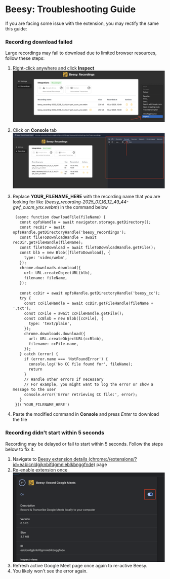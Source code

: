 # Beesy: Troubleshooting Guide

If you are facing some issue with the extension, you may rectify the same this guide:

### Recording download failed

Large recordings may fail to download due to limited browser resources, follow these steps:

1. Right-click anywhere and click **Inspect**
   ![right-click and inspect](../media/trble-inpct.png)
2. Click on **Console** tab
   ![click console tab](../media/trble-cnsl.png)
3. Replace **YOUR_FILENAME_HERE** with the recording name that you are looking for like (_beesy_recording-2025_07_16_12_49_44-gwf_cucm_ynx.webm_) in the command below

   ```
    (async function downloadFile(fileName) {
      const opfsHandle = await navigator.storage.getDirectory();
      const recDir = await opfsHandle.getDirectoryHandle('beesy_recordings');
      const fileToDownloadHandle = await recDir.getFileHandle(fileName);
      const fileToDownload = await fileToDownloadHandle.getFile();
      const blb = new Blob([fileToDownload], {
        type: 'video/webm',
      });
      chrome.downloads.download({
        url: URL.createObjectURL(blb),
        filename: fileName,
      });

      const ccDir = await opfsHandle.getDirectoryHandle('beesy_cc');
      try {
        const ccFileHandle = await ccDir.getFileHandle(fileName + '.txt');
        const ccFile = await ccFileHandle.getFile();
        const ccBlob = new Blob([ccFile], {
          type: 'text/plain',
        });
        chrome.downloads.download({
          url: URL.createObjectURL(ccBlob),
          filename: ccFile.name,
        });
      } catch (error) {
        if (error.name === 'NotFoundError') {
          console.log('No CC file found for', fileName);
          return
        }
        // Handle other errors if necessary
        // For example, you might want to log the error or show a message to the user
        console.error('Error retrieving CC file:', error);
      }
    })('YOUR_FILENAME_HERE')
   ```

4. Paste the modified command in **Console** and press _Enter_ to download the file

### Recording didn't start within 5 seconds

Recording may be delayed or fail to start within 5 seconds. Follow the steps below to fix it.

1. Navigate to [Beesy extension details (chrome://extensions/?id=eabicnldgjknbifdgmnieblkbnggfnde)](chrome://extensions/?id=eabicnldgjknbifdgmnieblkbnggfnde) page
2. Re-enable extension once
   ![toggle on-off-on](../media/trble-extn-toggle.png)
3. Refresh active Google Meet page once again to re-active Beesy.
4. You likely won't see the error again.
